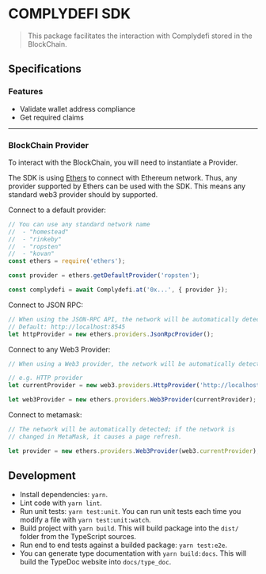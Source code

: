 # COMPLYDEFI SDK

> This package facilitates the interaction with Complydefi stored in the BlockChain.

## Specifications

### Features

- Validate wallet address compliance
- Get required claims

---

### BlockChain Provider

To interact with the BlockChain, you will need to instantiate a Provider.

The SDK is using [Ethers](https://github.com/ethers-io/ethers.js) to connect with Ethereum network.
Thus, any provider supported by Ethers can be used with the SDK.
This means any standard web3 provider should by supported.

Connect to a default provider:

```javascript
// You can use any standard network name
//  - "homestead"
//  - "rinkeby"
//  - "ropsten"
//  - "kovan"
const ethers = require('ethers');

const provider = ethers.getDefaultProvider('ropsten');

const complydefi = await Complydefi.at('0x...', { provider });
```

Connect to JSON RPC:

```javascript
// When using the JSON-RPC API, the network will be automatically detected
// Default: http://localhost:8545
let httpProvider = new ethers.providers.JsonRpcProvider();
```

Connect to any Web3 Provider:

```javascript
// When using a Web3 provider, the network will be automatically detected

// e.g. HTTP provider
let currentProvider = new web3.providers.HttpProvider('http://localhost:8545');

let web3Provider = new ethers.providers.Web3Provider(currentProvider);
```

Connect to metamask:

```javascript
// The network will be automatically detected; if the network is
// changed in MetaMask, it causes a page refresh.

let provider = new ethers.providers.Web3Provider(web3.currentProvider);
```

## Development

- Install dependencies: `yarn`.
- Lint code with `yarn lint`.
- Run unit tests: `yarn test:unit`. You can run unit tests each time you modify a file with `yarn test:unit:watch`.
- Build project with `yarn build`. This will build package into the `dist/` folder from the TypeScript sources.
- Run end to end tests against a builded package: `yarn test:e2e`.
- You can generate type documentation with `yarn build:docs`. This will build the TypeDoc website into `docs/type_doc`.
